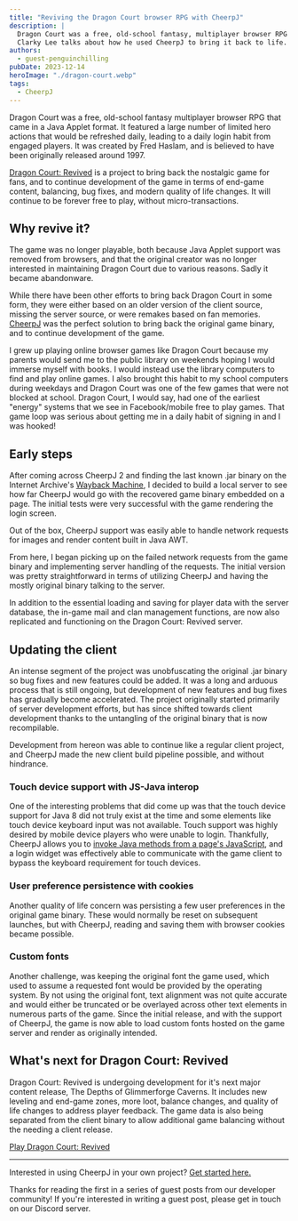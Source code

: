 ```yaml
---
title: "Reviving the Dragon Court browser RPG with CheerpJ"
description: |
  Dragon Court was a free, old-school fantasy, multiplayer browser RPG that came in a Java Applet format but sadly became abandonware.
  Clarky Lee talks about how he used CheerpJ to bring it back to life.
authors:
  - guest-penguinchilling
pubDate: 2023-12-14
heroImage: "./dragon-court.webp"
tags:
  - CheerpJ
---
```


Dragon Court was a free, old-school fantasy multiplayer browser RPG that came in a Java Applet format. It featured a large number of limited hero actions that would be refreshed daily, leading to a daily login habit from engaged players. It was created by Fred Haslam, and is believed to have been originally released around 1997.

[Dragon Court: Revived](https://dragoncourt.penguinchilling.com/) is a project to bring back the nostalgic game for fans, and to continue development of the game in terms of end-game content, balancing, bug fixes, and modern quality of life changes. It will continue to be forever free to play, without micro-transactions.

## Why revive it?

The game was no longer playable, both because Java Applet support was removed from browsers, and that the original creator was no longer interested in maintaining Dragon Court due to various reasons. Sadly it became abandonware.

While there have been other efforts to bring back Dragon Court in some form, they were either based on an older version of the client source, missing the server source, or were remakes based on fan memories. [CheerpJ](/cheerpj3) was the perfect solution to bring back the original game binary, and to continue development of the game.

I grew up playing online browser games like Dragon Court because my parents would send me to the public library on weekends hoping I would immerse myself with books. I would instead use the library computers to find and play online games. I also brought this habit to my school computers during weekdays and
Dragon Court was one of the few games that were not blocked at school. Dragon Court, I would say, had one of the earliest "energy" systems that we see in Facebook/mobile free to play games. That game loop was serious about getting me in a daily habit of signing in and I was hooked!

## Early steps

After coming across CheerpJ 2 and finding the last known .jar binary on the Internet Archive's [Wayback Machine](https://archive.org/web/), I decided to build a local server to see how far CheerpJ would go with the recovered game binary embedded on a page. The initial tests were very successful with the game rendering the login screen.

Out of the box, CheerpJ support was easily able to handle network requests for images and render content built in Java AWT.

From here, I began picking up on the failed network requests from the game binary and implementing server handling of the requests. The initial version was pretty straightforward in terms of utilizing CheerpJ and having the mostly original binary talking to the server.

In addition to the essential loading and saving for player data with the server database, the in-game mail and clan management functions, are now also replicated and functioning on the Dragon Court: Revived server.

## Updating the client

An intense segment of the project was unobfuscating the original .jar binary so bug fixes and new features could be added. It was a long and arduous process that is still ongoing, but development of new features and bug fixes has gradually become accelerated. The project originally started primarily of server development efforts, but has since shifted towards client development thanks to the untangling of the original binary that is now recompilable.

Development from hereon was able to continue like a regular client project, and CheerpJ made the new client build pipeline possible, and without hindrance.

### Touch device support with JS-Java interop

One of the interesting problems that did come up was that the touch device support for Java 8 did not truly exist at the time and some elements like touch device keyboard input was not available. Touch support was highly desired by mobile device players who were unable to login.
Thankfully, CheerpJ allows you to [invoke Java methods from a page's JavaScript](/cheerpj3/reference/cheerpjRunLibrary#cj3library), and a login widget was effectively able to communicate with the game client to bypass the keyboard requirement for touch devices.

### User preference persistence with cookies

Another quality of life concern was persisting a few user preferences in the original game binary. These would normally be reset on subsequent launches, but with CheerpJ, reading and saving them with browser cookies became possible.

### Custom fonts

Another challenge, was keeping the original font the game used, which used to assume a requested font would be provided by the operating system. By not using the original font, text alignment was not quite accurate and would either be truncated or be overlayed across other text elements in numerous parts of the game. Since the initial release, and with the support of CheerpJ, the game is now able to load custom fonts hosted on the game server and render as originally intended.

## What's next for Dragon Court: Revived

Dragon Court: Revived is undergoing development for it's next major content release, The Depths of Glimmerforge Caverns. It includes new leveling and end-game zones, more loot, balance changes, and quality of life changes to address player feedback. The game data is also being separated from the client binary to allow additional game balancing without the needing a client release.

[Play Dragon Court: Revived](https://dragoncourt.penguinchilling.com/DCourt/Game.html)

---

Interested in using CheerpJ in your own project? [Get started here.](/cheerpj3)

Thanks for reading the first in a series of guest posts from our developer community! If you're interested in writing a guest post, please get in touch on our Discord server.
